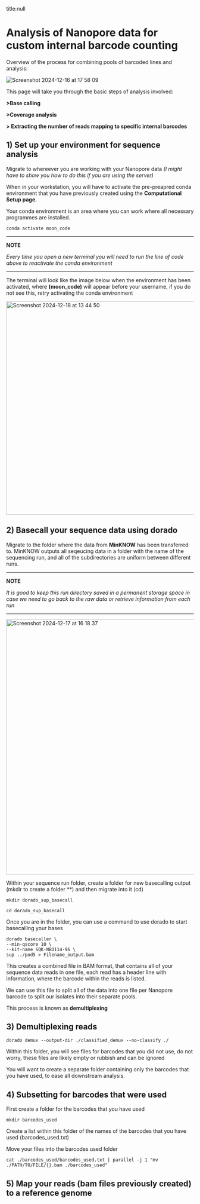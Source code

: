 title:null 

# Analysis of Nanopore data for custom internal barcode counting

Overview of the process for combining pools of barcoded lines and analysis:

![Screenshot 2024-12-16 at 17 58 09](https://github.com/user-attachments/assets/261030e8-6b56-40a6-959f-c978ee97aa23)


This page will take you through the basic steps of analysis involved:

**>Base calling**

**>Coverage analysis**

**> Extracting the number of reads mapping to specific internal barcodes**


## 1) Set up your environment for sequence analysis

Migrate to whereever you are working with your Nanopore data *(I might have to show you how to do this if you are using the server)*

When in your workstation, you will have to activate the pre-preapred conda environment that you have previously created using the **Computational Setup page.**

Your conda environment is an area where you can work where all necessary programmes are installed.

```
conda activate moon_code
```

---
**NOTE**

*Every time you open a new terminal you will need to run the line of code above to reactivate the conda environment*

---

The terminal will look like the image below when the environment has been activated, where **(moon_code)** will appear before your username, if you do not see this, retry activating the conda environment

<img width="571" alt="Screenshot 2024-12-18 at 13 44 50" src="https://github.com/user-attachments/assets/d742fc14-86ff-405f-ad44-53d2b2178041" />


## 2) Basecall your sequence data using dorado

Migrate to the folder where the data from **MinKNOW** has been transferred to. MinKNOW outputs all seqeucing data in a folder with the name of the sequencing run, and all of the subdirectories are uniform between different runs. 

---
**NOTE**

*It is good to keep this run directory saved in a permanent storage space in case we need to go back to the raw data or retrieve information from each run*

---

<img width="683" alt="Screenshot 2024-12-17 at 16 18 37" src="https://github.com/user-attachments/assets/bb7334a0-7883-481f-a96b-58c677765db1" />

Within your sequence run folder, create a folder for new basecalling output (mkdir to create a folder **) and then migrate into it (cd)

```
mkdir dorado_sup_basecall
```

```
cd dorado_sup_basecall
```

Once you are in the folder, you can use a command to use dorado to start basecalling your bases 

```
dorado basecaller \
--min-qscore 10 \
--kit-name SQK-NBD114-96 \
sup ../pod5 > Filename_output.bam
```

This creates a combined file in BAM format, that contains all of your sequence data reads in one file, each read has a header line with information, where the barcode within the reads is listed.

We can use this file to split all of the data into one file per Nanopore barcode to split our isolates into their separate pools.

This process is known as **demultiplexing**

## 3) Demultiplexing reads

```
dorado demux --output-dir ./classified_demux --no-classify ./
```

Within this folder, you will see files for barcodes that you did not use, do not worry, these files are likely empty or rubbish and can be ignored

You will want to create a separate folder containing only the barcodes that you have used, to ease all downstream analysis.

## 4) Subsetting for barcodes that were used

First create a folder for the barcodes that you have used 

```
mkdir barcodes_used
```

Create a list within this folder of the names of the barcodes that you have used (barcodes_used.txt)

Move your files into the barcodes used folder

```
cat ./barcodes_used/barcodes_used.txt | parallel -j 1 "mv ./PATH/TO/FILE/{}.bam ./barcodes_used"

```

## 5) Map your reads (bam files previously created) to a reference genome 
 











